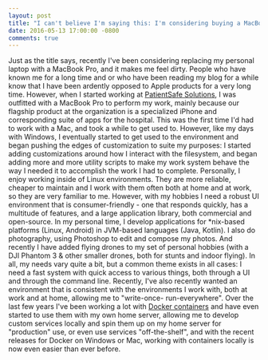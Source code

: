 ```yaml
---
layout: post
title: "I can't believe I'm saying this: I'm considering buying a MacBook Pro"
date: 2016-05-13 17:00:00 -0800
comments: true
---
```

Just as the title says, recently I've been considering replacing my personal
laptop with a MacBook Pro, and it makes me feel dirty. People who have known me
for a long time and or who have been reading my blog for a while know that I
have been ardently opposed to Apple products for a very long time. However,
when I started working at [PatientSafe Solutions](http://www.patientsafesolutions.com/),
I was outfitted with a MacBook Pro to perform my work, mainly because our
flagship product at the organization is a specialized iPhone and corresponding
suite of apps for the hospital. This was the first time I'd had to work with a
Mac, and took a while to get used to. However, like my days with Windows, I
eventually started to get used to the environment and began pushing the edges
of customization to suite my purposes: I started adding customizations around
how I interact with the filesystem, and began adding more and more utility
scripts to make my work system behave the way I needed it to accomplish the
work I had to complete.
Personally, I enjoy working inside of Linux environments. They are more
reliable, cheaper to maintain and I work with them often both at home and at
work, so they are very familiar to me. However, with my hobbies I need a robust
UI environment that is consumer-friendly - one that responds quickly, has a
multitude of features, and a large application library, both commercial and
open-source. In my personal time, I develop applications for \*nix-based
platforms (Linux, Android) in JVM-based languages (Java, Kotlin). I also do
photography, using Photoshop to edit and compose my photos. And recently I have
added flying drones to my set of personal hobbies (with a DJI Phantom 3 & other
smaller drones, both for stunts and indoor flying). In all, my needs vary quite
a bit, but a common theme exists in all cases: I need a fast system with quick
access to various things, both through a UI and through the command line.
Recently, I've also recently wanted an environment that is consistent with the
environments I work with, both at work and at home, allowing me to "write-once-
run-everywhere". Over the last few years I've been working a lot with
[Docker containers](https://docker.io) and have even started to use them with
my own home server, allowing me to develop custom services locally and spin
them up on my home server for "production" use, or even use services
"off-the-shelf", and with the recent releases for Docker on Windows or Mac,
working with containers locally is now even easier than ever before.
